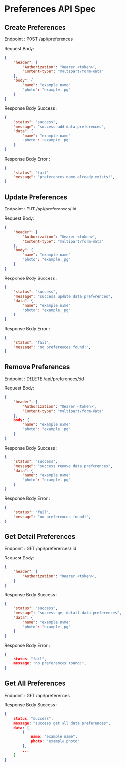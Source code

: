 # Preferences API Spec

## Create Preferences

Endpoint : POST /api/preferences

Request Body:

``` json
{
    "header": {
        "Authorization": "Bearer <token>",
        "Content-type": "multipart/form-data"
    },
    "body": {
        "name": "example name"
        "photo": "example.jpg"
    }
}
```

Response Body Success :

``` json
{
    "status": "success",
    "message": "success add data preferences",
    "data": {
        "name": "example name"
        "photo": "example.jpg"
    }
}
```

Response Body Error : 

``` json
{
    "status": "fail",
    "message": "preferences name already exists!",
}
```

## Update Preferences

Endpoint : PUT /api/preferences/:id

Request Body:

``` json
{
    "header": {
        "Authorization": "Bearer <token>",  
        "Content-type": "multipart/form-data"
    },
    "body": {
        "name": "example name"
        "photo": "example.jpg"
    }
}
```

Response Body Success :

``` json
{
    "status": "success",
    "message": "success update data preferences",
    "data": {
        "name": "example name"
        "photo": "example.jpg"
    }
}
```

Response Body Error :

``` json
{
    "status": "fail",
    "message": "no preferences found!",
}
```

## Remove Preferences

Endpoint : DELETE /api/preferences/:id

Request Body:

``` json
{
    "header": {
        "Authorization": "Bearer <token>",
        "Content-type": "multipart/form-data"
    },
    body: {
        "name": "example name"
        "photo": "example.jpg"
    }
}
```

Response Body Success :

``` json
{
    "status": "success",
    "message": "success remove data preferences",
    "data": {
        "name": "example name"
        "photo": "example.jpg"
    }
}
```

Response Body Error :

``` json
{
    "status": "fail",
    "message": "no preferences found!",
}
```

## Get Detail Preferences

Endpoint : GET /api/preferences/:id

Request Body:

``` json
{
    "header": {
        "Authorization": "Bearer <token>",
    }
}
```

Response Body Success :

``` json
{
    "status": "success",
    "message": "success get detail data preferences",
    "data": {
        "name": "example name"
        "photo": "example.jpg"
    }
}
```

Response Body Error :

``` json
{
    status: "fail",
    message: "no preferences found!",
}
```
## Get All Preferences

Endpoint : GET /api/preferences

Response Body Success :

``` json
{
    status: "success",
    message: "success get all data preferences",
    data: [
        {
            name: "example name",
            photo: "example photo"
        },
        ...
    ]
}
```


